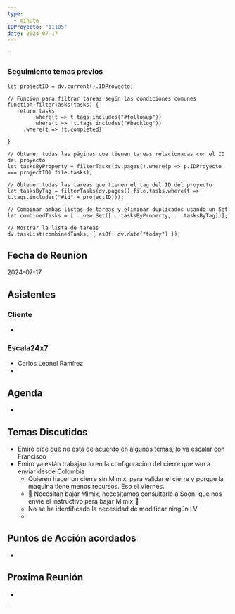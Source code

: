 ```yaml
---
type:
  - minuta
IDProyecto: "11105"
date: 2024-07-17
---
```

``

### Seguimiento temas previos

```dataviewjs
let projectID = dv.current().IDProyecto;

// Función para filtrar tareas según las condiciones comunes
function filterTasks(tasks) {
   return tasks
        .where(t => t.tags.includes("#followup"))
        .where(t => !t.tags.includes("#backlog"))
     .where(t => !t.completed)
        
}

// Obtener todas las páginas que tienen tareas relacionadas con el ID del proyecto
let tasksByProperty = filterTasks(dv.pages().where(p => p.IDProyecto === projectID).file.tasks);

// Obtener todas las tareas que tienen el tag del ID del proyecto
let tasksByTag = filterTasks(dv.pages().file.tasks.where(t => t.tags.includes("#id" + projectID)));

// Combinar ambas listas de tareas y eliminar duplicados usando un Set
let combinedTasks = [...new Set([...tasksByProperty, ...tasksByTag])];

// Mostrar la lista de tareas
dv.taskList(combinedTasks, { asOf: dv.date("today") });
 ```
## Fecha de Reunion
2024-07-17

## Asistentes

### Cliente
* 
### Escala24x7
- Carlos Leonel Ramírez
-  

## Agenda
* 
## Temas Discutidos
* Emiro dice que no esta de acuerdo en algunos temas, lo va escalar con Francisco
* Emiro ya están trabajando en la configuración del cierre que van a enviar desde Colombia
	* Quieren hacer un cierre sin Mimix, para validar el cierre y porque la maquina tiene menos recursos. Eso el Viernes.
	* 🚩 Necesitan bajar Mimix, necesitamos consultarle a Soon. que nos envíe el instructivo para bajar Mimix 🚩
	* No se ha identificado la necesidad de modificar ningún LV
	* 

## Puntos de Acción acordados
*  

## Proxima Reunión
*   

`